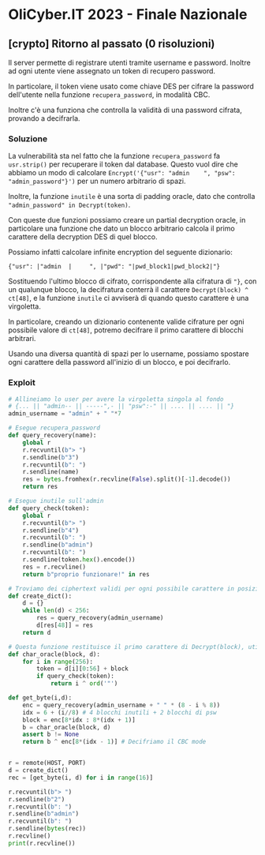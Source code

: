 # OliCyber.IT 2023 - Finale Nazionale

## [crypto] Ritorno al passato (0 risoluzioni)

Il server permette di registrare utenti tramite username e password. Inoltre ad ogni utente viene assegnato un token di recupero password.

In particolare, il token viene usato come chiave DES per cifrare la password dell'utente nella funzione `recupera_password`, in modalità CBC.

Inoltre c'è una funziona che controlla la validità di una password cifrata, provando a decifrarla.

### Soluzione

La vulnerabilità sta nel fatto che la funzione `recupera_password` fa `usr.strip()` per recuperare il token dal database. Questo vuol dire che abbiamo un modo di calcolare `Encrypt('{"usr": "admin    ", "psw": "admin_password"}')` per un numero arbitrario di spazi.

Inoltre, la funzione `inutile` è una sorta di padding oracle, dato che controlla `"admin_password" in Decrypt(token)`.

Con queste due funzioni possiamo creare un partial decryption oracle, in particolare una funzione che dato un blocco arbitrario calcola il primo carattere della decryption DES di quel blocco.

Possiamo infatti calcolare infinite encryption del seguente dizionario:

`{"usr": |"admin  |     ", |"pwd": "|pwd_block1|pwd_block2|"}`

Sostituendo l'ultimo blocco di cifrato, corrispondente alla cifratura di `"}`, con un qualunque blocco, la decifratura conterrà il carattere `Decrypt(block) ^ ct[48]`, e la funzione `inutile` ci avviserà di quando questo carattere è una virgoletta.

In particolare, creando un dizionario contenente valide cifrature per ogni possibile valore di `ct[48]`, potremo decifrare il primo carattere di blocchi arbitrari.

Usando una diversa quantità di spazi per lo username, possiamo spostare ogni carattere della password all'inizio di un blocco, e poi decifrarlo.

### Exploit

```python
# Allineiamo lo user per avere la virgoletta singola al fondo
# {... || "admin-- || -----",- || "psw":-" || .... || .... || "}
admin_username = "admin" + " "*7

# Esegue recupera_password
def query_recovery(name):
    global r
    r.recvuntil(b"> ")
    r.sendline(b"3")
    r.recvuntil(b": ")
    r.sendline(name)
    res = bytes.fromhex(r.recvline(False).split()[-1].decode())
    return res

# Esegue inutile sull'admin
def query_check(token):
    global r
    r.recvuntil(b"> ")
    r.sendline(b"4")
    r.recvuntil(b": ")
    r.sendline(b"admin")
    r.recvuntil(b": ")
    r.sendline(token.hex().encode())
    res = r.recvline()
    return b"proprio funzionare!" in res

# Troviamo dei ciphertext validi per ogni possibile carattere in posizione 48
def create_dict():
    d = {}
    while len(d) < 256:
        res = query_recovery(admin_username)
        d[res[48]] = res
    return d

# Questa funzione restituisce il primo carattere di Decrypt(block), utilizzando il decryption oracle di inutile
def char_oracle(block, d):
    for i in range(256):
        token = d[i][0:56] + block
        if query_check(token):
            return i ^ ord('"')

def get_byte(i,d):
    enc = query_recovery(admin_username + " " * (8 - i % 8))
    idx = 6 + (i//8) # 4 blocchi inutili + 2 blocchi di psw
    block = enc[8*idx : 8*(idx + 1)]
    b = char_oracle(block, d)
    assert b != None
    return b ^ enc[8*(idx - 1)] # Decifriamo il CBC mode


r = remote(HOST, PORT)
d = create_dict()
rec = [get_byte(i, d) for i in range(16)]

r.recvuntil(b"> ")
r.sendline(b"2")
r.recvuntil(b": ")
r.sendline(b"admin")
r.recvuntil(b": ")
r.sendline(bytes(rec))
r.recvline()
print(r.recvline())
```
